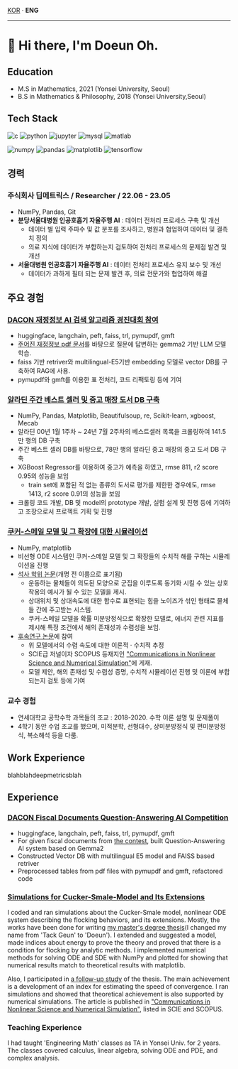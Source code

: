 [KOR](README.md) · **ENG**

---

# :wave: Hi there, I'm Doeun Oh.

## Education
- M.S in Mathematics, 2021 (Yonsei University, Seoul)
- B.S in Mathematics & Philosophy, 2018 (Yonsei University,Seoul)

## Tech Stack
![c](https://img.shields.io/badge/C-a8b9cc?style=flat-square&logo=c&logoColor=black) ![python](https://img.shields.io/badge/Python-3776ab?style=flat-square&logo=python&logoColor=white) ![jupyter](https://img.shields.io/badge/Jupyter-f37626?style=flat-square&logo=jupyter&logoColor=white) ![mysql](https://img.shields.io/badge/mysql-4479A1?style=flat-square&logo=mysql&logoColor=white) ![matlab](https://img.shields.io/badge/MATLAB-0076a8?style=flat-square&logo=mathworks&logoColor=white)

![numpy](https://img.shields.io/badge/NumPy-013243?style=flat-square&logo=numpy&logoColor=white) ![pandas](https://img.shields.io/badge/pandas-150458?style=flat-square&logo=pandas&logoColor=white) ![matplotlib](https://img.shields.io/badge/matplotlib-11557c?style=flat-square) ![tensorflow](https://img.shields.io/badge/TensorFlow-ff6f00?style=flat-square&logo=tensorflow&logoColor=white)

## 경력
### 주식회사 딥메트릭스 / Researcher / 22.06 - 23.05
- NumPy, Pandas, Git
- **분당서울대병원 인공호흡기 자율주행 AI** : 데이터 전처리 프로세스 구축 및 개선
  - 데이터 별 입력 주파수 및 값 분포를 조사하고, 병원과 협업하여 데이터 및 결측치 정의
  - 의료 지식에 데이터가 부합하는지 검토하여 전처리 프로세스의 문제점 발견 및 개선
- **서울대병원 인공호흡기 자율주행 AI** : 데이터 전처리 프로세스 유지 보수 및 개선
  - 데이터가 과하게 필터 되는 문제 발견 후, 의료 전문가와 협업하여 해결

## 주요 경험
### [DACON 재정정보 AI 검색 알고리즘 경진대회 참여](https://github.com/theNocturni/WASSUP-DACON-FinAI)
- huggingface, langchain, peft, faiss, trl, pymupdf, gmft
- [주어진 재정정보 pdf 문서](https://dacon.io/competitions/official/236295/overview/description)를 바탕으로 질문에 답변하는 gemma2 기반 LLM 모델 학습.
- faiss 기반 retriver와 multilingual-E5기반 embedding 모델로 vector DB를 구축하여 RAG에 사용.
- pymupdf와 gmft를 이용한 표 전처리, 코드 리팩토링 등에 기여

### [알라딘 주간 베스트 셀러 및 중고 매장 도서 DB 구축](https://github.com/kdt-3-second-Project/aladin_usedbook)
- NumPy, Pandas, Matplotlib, Beautifulsoup, re, Scikit-learn, xgboost, Mecab
- 알라딘 00년 1월 1주차 ~ 24년 7월 2주차의 베스트셀러 목록을 크롤링하여 141.5만 행의 DB 구축
- 주간 베스트 셀러 DB를 바탕으로, 78만 행의 알라딘 중고 매장의 중고 도서 DB 구축
- XGBoost Regressor를 이용하여 중고가 예측을 하였고, rmse 811, r2 score 0.95의 성능을 보임
  - train set에 포함된 적 없는 종류의 도서로 평가를 제한한 경우에도, rmse 1413, r2 score 0.91의 성능을 보임 
- 크롤링 코드 개발, DB 및 model의 prototype 개발, 실험 설계 및 진행 등에 기여하고 조장으로서 프로젝트 기획 및 진행

### [쿠커-스메일 모델 및 그 확장에 대한 시뮬레이션](https://github.com/doeun-235/Cucker-Smale-Model)
- NumPy, matplotlib
- 비선형 ODE 시스템인 쿠커-스메일 모델 및 그 확장들의 수치적 해를 구하는 시뮬레이션을 진행
- [석사 학위 논문](http://www.riss.kr/search/detail/DetailView.do?p_mat_type=be54d9b8bc7cdb09&control_no=c40c7fb1b28114ebffe0bdc3ef48d419)(개명 전 이름으로 표기됨)
  - 운동하는 물체들이 의도된 모양으로 군집을 이루도록 동기화 시킬 수 있는 상호작용의 예시가 될 수 있는 모델을 제시.
  - 상대위치 및 상대속도에 대한 함수로 표현되는 힘을 노이즈가 섞인 형태로 물체들 간에 주고받는 시스템.
  - 쿠커-스메일 모델을 확률 미분방정식으로 확장한 모델로, 에너지 관련 지표를 제시해 특정 조건에서 해의 존재성과 수렴성을 보임.
- [후속연구 논문](https://arxiv.org/abs/2105.07353)에 참여
  - 위 모델에서의 수렴 속도에 대한 이론적 · 수치적 추정
  - SCIE급 저널이자 SCOPUS 등재지인 ["Communications in Nonlinear Science and Numerical Simulation"](https://www.sciencedirect.com/science/article/pii/S1007570422001265?dgcid=coauthor)에 게재.
  - 모델 제안, 해의 존재성 및 수렴성 증명, 수치적 시뮬레이션 진행 및 이론에 부합되는지 검토 등에 기여

### 교수 경험
- 연세대학교 공학수학 과목들의 조교 : 2018-2020. 수학 이론 설명 및 문제풀이
- 4학기 동안 수업 조교를 했으며, 미적분학, 선형대수, 상미분방정식 및 편미분방정식, 복소해석 등을 다룸.

## Work Experience
blahblahdeepmetricsblah

## Experience
### [DACON Fiscal Documents Question-Answering AI Competition](https://github.com/theNocturni/WASSUP-DACON-FinAI)
- huggingface, langchain, peft, faiss, trl, pymupdf, gmft
- For given fiscal documents from [the contest](https://dacon.io/competitions/official/236295/overview/description), built Question-Answering AI system based on Gemma2
- Constructed Vector DB with multilingual E5 model and FAISS based retriver
- Preprocessed tables from pdf files with pymupdf and gmft, refactored code

### [Simulations for Cucker-Smale-Model and Its Extensions](https://github.com/doeun-235/Cucker-Smale-Model)
I coded and ran simulations about the Cucker-Smale model, nonlinear ODE system describing the flocking behaviors, and its extensions. Mostly, the works have been done for writing [my master's degree thesis](http://www.riss.kr/search/detail/DetailView.do?p_mat_type=be54d9b8bc7cdb09&control_no=c40c7fb1b28114ebffe0bdc3ef48d419)(I changed my name from 'Tack Geun' to 'Doeun'). I extended and suggested a model, made indices about energy to prove the theory and proved that there is a condition for flocking by analytic methods. I implemented numerical methods for solving ODE and SDE with NumPy and plotted for showing that numerical results match to theoretical results with matplotlib.

Also, I participated in [a follow-up study](https://arxiv.org/abs/2105.07353) of the thesis. The main achievement is a development of an index for estimating the speed of convergence. I ran simulations and showed that theoretical achievement is also supported by numerical simulations. The article is published in ["Communications in Nonlinear Science and Numerical Simulation"](https://www.sciencedirect.com/science/article/pii/S1007570422001265?dgcid=coauthor), listed in SCIE and SCOPUS. 

### Teaching Experience
I had taught 'Engineering Math' classes as TA in Yonsei Univ. for 2 years. The classes covered calculus, linear algebra, solving ODE and PDE, and complex analysis. 

<!--
**neulbo-187/neulbo-187** is a ✨ _special_ ✨ repository because its `README.md` (this file) appears on your GitHub profile.

Here are some ideas to get you started:

- 🔭 I’m currently working on ...
- 🌱 I’m currently learning ...
- 👯 I’m looking to collaborate on ...
- 🤔 I’m looking for help with ...
- 💬 Ask me about ...
- 📫 How to reach me: ...
- 😄 Pronouns: ...
- ⚡ Fun fact: ...
-->
